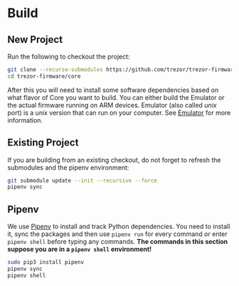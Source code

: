 # Build

## New Project

Run the following to checkout the project:

```sh
git clone --recurse-submodules https://github.com/trezor/trezor-firmware.git
cd trezor-firmware/core
```

After this you will need to install some software dependencies based on what flavor
of Core you want to build. You can either build the Emulator or the actual firmware
running on ARM devices. Emulator (also called _unix_ port) is a unix version that can
run on your computer. See [Emulator](../emulator/index.md) for more information.

## Existing Project

If you are building from an existing checkout, do not forget to refresh the submodules
 and the pipenv environment:

```sh
git submodule update --init --recursive --force
pipenv sync
```

## Pipenv

We use [Pipenv](https://docs.pipenv.org/en/latest/) to install and track Python dependencies. You need to install it, sync the packages and then use `pipenv run` for every command or enter `pipenv shell` before typing any commands. **The commands in this section suppose you are in a `pipenv shell` environment!**

```sh
sudo pip3 install pipenv
pipenv sync
pipenv shell
```
